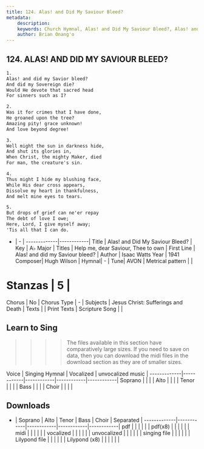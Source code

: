```yaml
---
title: 124. Alas! and Did My Saviour Bleed?
metadata:
    description: 
    keywords: Church Hymnal, Alas! and Did My Saviour Bleed?, Alas! and did my Saviour bleed?, Help me, dear Saviour, Thee to own
    author: Brian Onang'o
---
```



## 124. ALAS! AND DID MY SAVIOUR BLEED?

```txt
1.
Alas! and did my Savior bleed? 
And did my Sovereign die? 
Would He devote that sacred head 
For sinners such as I? 

2.
Was it for crimes that I have done, 
He groaned upon the tree? 
Amazing pity! grace unknown! 
And love beyond degree! 

3.
Well might the sun in darkness hide, 
And shut its glories in, 
When Christ, the mighty Maker, died 
For man, the creature's sin. 

4.
Thus might I hide my blushing face, 
While His dear cross appears, 
Dissolve my heart in thankfulness, 
And melt mine eyes to tears. 

5.
But drops of grief can ne'er repay 
The debt of love I owe; 
Here, Lord, I give myself away; 
'Tis all that I can do.

```

- |   -  |
-------------|------------|
Title | Alas! and Did My Saviour Bleed? |
Key | A♭ Major |
Titles | Help me, dear Saviour, Thee to own |
First Line | Alas! and did my Saviour bleed? |
Author | Isaac Watts
Year | 1941
Composer| Hugh Wilson |
Hymnal|  - |
Tune| AVON |
Metrical pattern | |
# Stanzas | 5 |
Chorus | No |
Chorus Type | - |
Subjects | Jesus Christ: Sufferings and Death |
Texts |  |
Print Texts | 
Scripture Song |  |
  
## Learn to Sing

>>>> The files available in this section have comparatively large sizes. If you need to save on data, then you can download the midi files in the download section as they are of smaller sizes.

Voice |  Singing Hymnal | Vocalized | unvocalized music |
-------------|------------|------------|------------|------------|
Soprano | | | |
Alto | | | |
Tenor | | | |
Bass | | | |
Choir | | | |

## Downloads

- |  Soprano | Alto | Tenor | Bass | Choir | Separated |
-------------|------------|------------|------------|------------|
pdf | | | | | |
pdf(x8) | | | | | |
midi | | | | | |
vocalized | | | | | |
unvocalized | | | | | |
singing file | | | | | |
Lilypond file | | | | | |
Lilypond (x8) | | | | | |
  